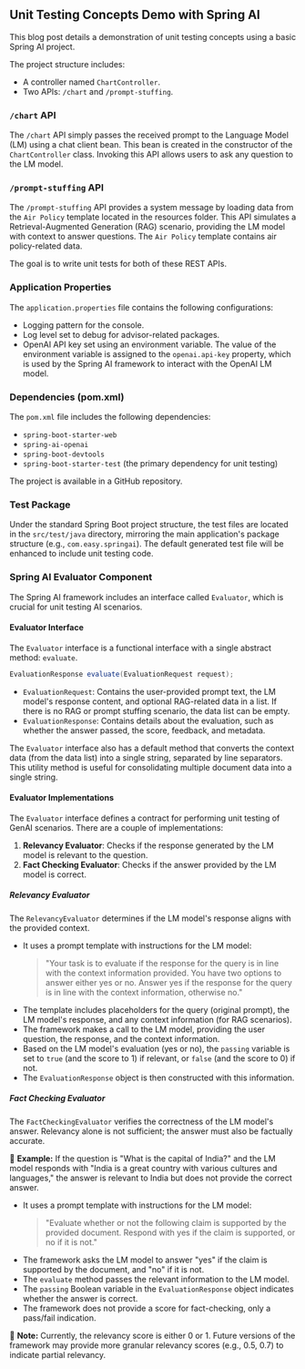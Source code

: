 ## Unit Testing Concepts Demo with Spring AI

This blog post details a demonstration of unit testing concepts using a basic Spring AI project.

The project structure includes:

*   A controller named `ChartController`.
*   Two APIs: `/chart` and `/prompt-stuffing`.

### `/chart` API

The `/chart` API simply passes the received prompt to the Language Model (LM) using a chat client bean. This bean is created in the constructor of the `ChartController` class. Invoking this API allows users to ask any question to the LM model.

### `/prompt-stuffing` API

The `/prompt-stuffing` API provides a system message by loading data from the `Air Policy` template located in the resources folder. This API simulates a Retrieval-Augmented Generation (RAG) scenario, providing the LM model with context to answer questions. The `Air Policy` template contains air policy-related data.

The goal is to write unit tests for both of these REST APIs.

### Application Properties

The `application.properties` file contains the following configurations:

*   Logging pattern for the console.
*   Log level set to debug for advisor-related packages.
*   OpenAI API key set using an environment variable. The value of the environment variable is assigned to the `openai.api-key` property, which is used by the Spring AI framework to interact with the OpenAI LM model.

### Dependencies (pom.xml)

The `pom.xml` file includes the following dependencies:

*   `spring-boot-starter-web`
*   `spring-ai-openai`
*   `spring-boot-devtools`
*   `spring-boot-starter-test` (the primary dependency for unit testing)

The project is available in a GitHub repository.

### Test Package

Under the standard Spring Boot project structure, the test files are located in the `src/test/java` directory, mirroring the main application's package structure (e.g., `com.easy.springai`). The default generated test file will be enhanced to include unit testing code.

### Spring AI Evaluator Component

The Spring AI framework includes an interface called `Evaluator`, which is crucial for unit testing AI scenarios.

#### Evaluator Interface

The `Evaluator` interface is a functional interface with a single abstract method: `evaluate`.

```java
EvaluationResponse evaluate(EvaluationRequest request);
```

*   `EvaluationRequest`: Contains the user-provided prompt text, the LM model's response content, and optional RAG-related data in a list. If there is no RAG or prompt stuffing scenario, the data list can be empty.
*   `EvaluationResponse`: Contains details about the evaluation, such as whether the answer passed, the score, feedback, and metadata.

The `Evaluator` interface also has a default method that converts the context data (from the data list) into a single string, separated by line separators. This utility method is useful for consolidating multiple document data into a single string.

#### Evaluator Implementations

The `Evaluator` interface defines a contract for performing unit testing of GenAI scenarios. There are a couple of implementations:

1.  **Relevancy Evaluator**: Checks if the response generated by the LM model is relevant to the question.
2.  **Fact Checking Evaluator**: Checks if the answer provided by the LM model is correct.

##### Relevancy Evaluator

The `RelevancyEvaluator` determines if the LM model's response aligns with the provided context.

*   It uses a prompt template with instructions for the LM model:
    > "Your task is to evaluate if the response for the query is in line with the context information provided. You have two options to answer either yes or no. Answer yes if the response for the query is in line with the context information, otherwise no."
*   The template includes placeholders for the query (original prompt), the LM model's response, and any context information (for RAG scenarios).
*   The framework makes a call to the LM model, providing the user question, the response, and the context information.
*   Based on the LM model's evaluation (yes or no), the `passing` variable is set to `true` (and the score to 1) if relevant, or `false` (and the score to 0) if not.
*   The `EvaluationResponse` object is then constructed with this information.

##### Fact Checking Evaluator

The `FactCheckingEvaluator` verifies the correctness of the LM model's answer. Relevancy alone is not sufficient; the answer must also be factually accurate.

📌 **Example:** If the question is "What is the capital of India?" and the LM model responds with "India is a great country with various cultures and languages," the answer is relevant to India but does not provide the correct answer.

*   It uses a prompt template with instructions for the LM model:
    > "Evaluate whether or not the following claim is supported by the provided document. Respond with yes if the claim is supported, or no if it is not."
*   The framework asks the LM model to answer "yes" if the claim is supported by the document, and "no" if it is not.
*   The `evaluate` method passes the relevant information to the LM model.
*   The `passing` Boolean variable in the `EvaluationResponse` object indicates whether the answer is correct.
*   The framework does not provide a score for fact-checking, only a pass/fail indication.

📝 **Note:** Currently, the relevancy score is either 0 or 1. Future versions of the framework may provide more granular relevancy scores (e.g., 0.5, 0.7) to indicate partial relevancy.
